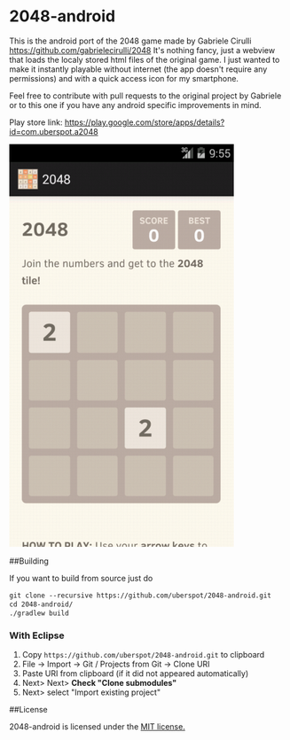 2048-android
============

This is the android port of the 2048 game made by Gabriele Cirulli https://github.com/gabrielecirulli/2048 
It's nothing fancy, just a webview that loads the localy stored html files of the original game. 
I just wanted to make it instantly playable without internet (the app doesn't require any permissions) and with 
a quick access icon for my smartphone.

Feel free to contribute with pull requests to the original project by Gabriele or to this one if you have any android 
specific improvements in mind.

Play store link: https://play.google.com/store/apps/details?id=com.uberspot.a2048

![](screenshots/screen1.png)

##Building

If you want to build from source just do 

    git clone --recursive https://github.com/uberspot/2048-android.git
    cd 2048-android/
    ./gradlew build
    
### With Eclipse

1. Copy `https://github.com/uberspot/2048-android.git` to clipboard
2. File -> Import -> Git / Projects from Git -> Clone URI
3. Paste URI from clipboard (if it did not appeared automatically)
4. Next> Next> **Check "Clone submodules"**
5. Next> select "Import existing project"       

##License

2048-android is licensed under the [MIT license.](https://github.com/uberspot/2048-android/blob/master/LICENSE)
